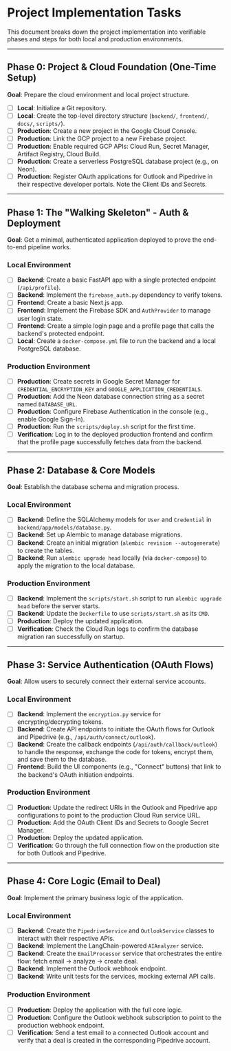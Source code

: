 # Project Implementation Tasks

This document breaks down the project implementation into verifiable phases and steps for both local and production environments.

---

## Phase 0: Project & Cloud Foundation (One-Time Setup)

**Goal**: Prepare the cloud environment and local project structure.

-   [ ] **Local**: Initialize a Git repository.
-   [ ] **Local**: Create the top-level directory structure (`backend/`, `frontend/`, `docs/`, `scripts/`).
-   [ ] **Production**: Create a new project in the Google Cloud Console.
-   [ ] **Production**: Link the GCP project to a new Firebase project.
-   [ ] **Production**: Enable required GCP APIs: Cloud Run, Secret Manager, Artifact Registry, Cloud Build.
-   [ ] **Production**: Create a serverless PostgreSQL database project (e.g., on Neon).
-   [ ] **Production**: Register OAuth applications for Outlook and Pipedrive in their respective developer portals. Note the Client IDs and Secrets.

---

## Phase 1: The "Walking Skeleton" - Auth & Deployment

**Goal**: Get a minimal, authenticated application deployed to prove the end-to-end pipeline works.

### Local Environment

-   [ ] **Backend**: Create a basic FastAPI app with a single protected endpoint (`/api/profile`).
-   [ ] **Backend**: Implement the `firebase_auth.py` dependency to verify tokens.
-   [ ] **Frontend**: Create a basic Next.js app.
-   [ ] **Frontend**: Implement the Firebase SDK and `AuthProvider` to manage user login state.
-   [ ] **Frontend**: Create a simple login page and a profile page that calls the backend's protected endpoint.
-   [ ] **Local**: Create a `docker-compose.yml` file to run the backend and a local PostgreSQL database.

### Production Environment

-   [ ] **Production**: Create secrets in Google Secret Manager for `CREDENTIAL_ENCRYPTION_KEY` and `GOOGLE_APPLICATION_CREDENTIALS`.
-   [ ] **Production**: Add the Neon database connection string as a secret named `DATABASE_URL`.
-   [ ] **Production**: Configure Firebase Authentication in the console (e.g., enable Google Sign-In).
-   [ ] **Production**: Run the `scripts/deploy.sh` script for the first time.
-   [ ] **Verification**: Log in to the deployed production frontend and confirm that the profile page successfully fetches data from the backend.

---

## Phase 2: Database & Core Models

**Goal**: Establish the database schema and migration process.

### Local Environment

-   [ ] **Backend**: Define the SQLAlchemy models for `User` and `Credential` in `backend/app/models/database.py`.
-   [ ] **Backend**: Set up Alembic to manage database migrations.
-   [ ] **Backend**: Create an initial migration (`alembic revision --autogenerate`) to create the tables.
-   [ ] **Backend**: Run `alembic upgrade head` locally (via `docker-compose`) to apply the migration to the local database.

### Production Environment

-   [ ] **Backend**: Implement the `scripts/start.sh` script to run `alembic upgrade head` before the server starts.
-   [ ] **Backend**: Update the `Dockerfile` to use `scripts/start.sh` as its `CMD`.
-   [ ] **Production**: Deploy the updated application.
-   [ ] **Verification**: Check the Cloud Run logs to confirm the database migration ran successfully on startup.

---

## Phase 3: Service Authentication (OAuth Flows)

**Goal**: Allow users to securely connect their external service accounts.

### Local Environment

-   [ ] **Backend**: Implement the `encryption.py` service for encrypting/decrypting tokens.
-   [ ] **Backend**: Create API endpoints to initiate the OAuth flows for Outlook and Pipedrive (e.g., `/api/auth/connect/outlook`).
-   [ ] **Backend**: Create the callback endpoints (`/api/auth/callback/outlook`) to handle the response, exchange the code for tokens, encrypt them, and save them to the database.
-   [ ] **Frontend**: Build the UI components (e.g., "Connect" buttons) that link to the backend's OAuth initiation endpoints.

### Production Environment

-   [ ] **Production**: Update the redirect URIs in the Outlook and Pipedrive app configurations to point to the production Cloud Run service URL.
-   [ ] **Production**: Add the OAuth Client IDs and Secrets to Google Secret Manager.
-   [ ] **Production**: Deploy the updated application.
-   [ ] **Verification**: Go through the full connection flow on the production site for both Outlook and Pipedrive.

---

## Phase 4: Core Logic (Email to Deal)

**Goal**: Implement the primary business logic of the application.

### Local Environment

-   [ ] **Backend**: Create the `PipedriveService` and `OutlookService` classes to interact with their respective APIs.
-   [ ] **Backend**: Implement the LangChain-powered `AIAnalyzer` service.
-   [ ] **Backend**: Create the `EmailProcessor` service that orchestrates the entire flow: fetch email -> analyze -> create deal.
-   [ ] **Backend**: Implement the Outlook webhook endpoint.
-   [ ] **Backend**: Write unit tests for the services, mocking external API calls.

### Production Environment

-   [ ] **Production**: Deploy the application with the full core logic.
-   [ ] **Production**: Configure the Outlook webhook subscription to point to the production webhook endpoint.
-   [ ] **Verification**: Send a test email to a connected Outlook account and verify that a deal is created in the corresponding Pipedrive account.